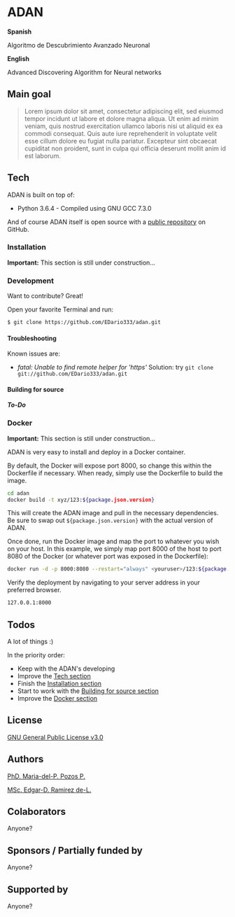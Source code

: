 # ADAN

**Spanish**

Algoritmo de Descubrimiento Avanzado Neuronal

**English**

Advanced Discovering Algorithm for Neural networks

## Main goal

> Lorem ipsum dolor sit amet, consectetur adipiscing elit, sed eiusmod tempor incidunt ut labore et dolore magna aliqua. Ut enim ad minim veniam, quis nostrud exercitation ullamco laboris nisi ut aliquid ex ea commodi consequat. Quis aute iure reprehenderit in voluptate velit esse cillum dolore eu fugiat nulla pariatur. Excepteur sint obcaecat cupiditat non proident, sunt in culpa qui officia deserunt mollit anim id est laborum.

## Tech

ADAN is built on top of:

* Python 3.6.4 - Compiled using GNU GCC 7.3.0

And of course ADAN itself is open source with a [public repository] on GitHub.

### Installation

**Important:** This section is still under construction...

### Development

Want to contribute? Great!

Open your favorite Terminal and run:

```sh
$ git clone https://github.com/EDario333/adan.git
```
#### Troubleshooting
Known issues are:
* _fatal: Unable to find remote helper for 'https'_
Solution: try `git clone git://github.com/EDario333/adan.git`

#### Building for source
_**To-Do**_

### Docker
**Important:** This section is still under construction...

ADAN is very easy to install and deploy in a Docker container.

By default, the Docker will expose port 8000, so change this within the Dockerfile if necessary. When ready, simply use the Dockerfile to build the image.

```sh
cd adan
docker build -t xyz/123:${package.json.version}
```
This will create the ADAN image and pull in the necessary dependencies. Be sure to swap out `${package.json.version}` with the actual version of ADAN.

Once done, run the Docker image and map the port to whatever you wish on your host. In this example, we simply map port 8000 of the host to port 8080 of the Docker (or whatever port was exposed in the Dockerfile):

```sh
docker run -d -p 8000:8080 --restart="always" <youruser>/123:${package.json.version}
```

Verify the deployment by navigating to your server address in your preferred browser.

```sh
127.0.0.1:8000
```
## Todos

A lot of things :)

In the priority order:
 - Keep with the ADAN's developing
 - Improve the [Tech section](#tech)
 - Finish the [Installation section](#installation)
 - Start to work with the [Building for source section](#building-for-source)
 - Improve the [Docker section](#docker)

License
----
[GNU General Public License v3.0]

## Authors
[PhD. Maria-del-P. Pozos P.](http://dblp.org/pers/p/Parra:Maria_del_Pilar_Pozos)

[MSc. Edgar-D. Ramirez de-L.](https://github.com/edario333)

## Colaborators
Anyone?

## Sponsors / Partially funded by
Anyone?

## Supported by
Anyone?

[//]: # (These are reference links used in the body of this note and get stripped out when the markdown processor does its job. There is no need to format nicely because it shouldn't be seen. Thanks SO - http://stackoverflow.com/questions/4823468/store-comments-in-markdown-syntax)

[GNU General Public License v3.0]: https://www.gnu.org/licenses/gpl-3.0.en.html
[public repository]: https://github.com/EDario333/adan

